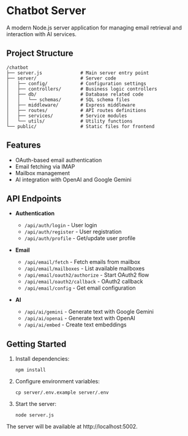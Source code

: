 # Chatbot Server

A modern Node.js server application for managing email retrieval and interaction with AI services.

## Project Structure

```
/chatbot
├── server.js              # Main server entry point
├── server/                # Server code
│   ├── config/            # Configuration settings
│   ├── controllers/       # Business logic controllers
│   ├── db/                # Database related code
│   │   └── schemas/       # SQL schema files
│   ├── middleware/        # Express middleware
│   ├── routes/            # API routes definitions
│   ├── services/          # Service modules
│   └── utils/             # Utility functions
└── public/                # Static files for frontend
```

## Features

- OAuth-based email authentication
- Email fetching via IMAP
- Mailbox management
- AI integration with OpenAI and Google Gemini

## API Endpoints

- **Authentication**
  - `/api/auth/login` - User login
  - `/api/auth/register` - User registration
  - `/api/auth/profile` - Get/update user profile

- **Email**
  - `/api/email/fetch` - Fetch emails from mailbox
  - `/api/email/mailboxes` - List available mailboxes
  - `/api/email/oauth2/authorize` - Start OAuth2 flow
  - `/api/email/oauth2/callback` - OAuth2 callback
  - `/api/email/config` - Get email configuration

- **AI**
  - `/api/ai/gemini` - Generate text with Google Gemini
  - `/api/ai/openai` - Generate text with OpenAI
  - `/api/ai/embed` - Create text embeddings

## Getting Started

1. Install dependencies:
   ```
   npm install
   ```

2. Configure environment variables:
   ```
   cp server/.env.example server/.env
   ```

3. Start the server:
   ```
   node server.js
   ```

The server will be available at http://localhost:5002.